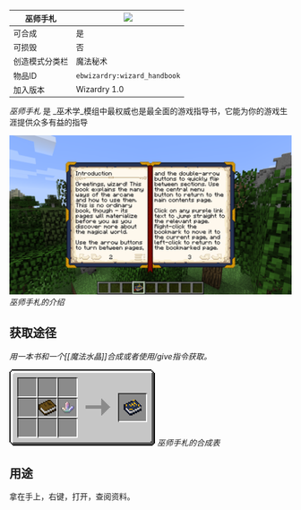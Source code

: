 | 巫师手札 |![](https://github.com/Electroblob77/Wizardry/blob/1.12.2/src/main/resources/assets/ebwizardry/textures/items/wizard_handbook.png)|
|---|---|
| 可合成 | 是 |
| 可损毁 | 否 |
| 创造模式分类栏 | 魔法秘术 |
| 物品ID | `ebwizardry:wizard_handbook` |
| 加入版本 | Wizardry 1.0 |

_巫师手札_ 是 _巫术学_模组中最权威也是最全面的游戏指导书，它能为你的游戏生涯提供众多有益的指导

![](zh_cn/images/screenshots/wizard_handbook.png)
_巫师手札的介绍_

## 获取途径
_用一本书和一个[[魔法水晶]]合成或者使用/give指令获取。_

![](zh_cn/images/recipes/wizard_handbook.png)
_巫师手札的合成表_

## 用途
拿在手上，右键，打开，查阅资料。
